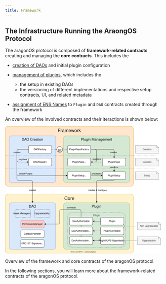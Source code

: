 ```yaml
---
title: Framework
---
```


## The Infrastructure Running the AraongOS Protocol

The aragonOS protocol is composed of **framework-related contracts** creating and managing the **core contracts**. This includes the

- [creation of DAOs](01-dao-creation/index.md) and initial plugin configuration
- [management of plugins](02-plugin-management/index.md), which includes the

  - the setup in existing DAOs
  - the versioning of different implementations and respective setup contracts, UI, and related metadata

- [assignment of ENS Names](./03-ens-names.md) to `Plugin` and `DAO` contracts created through the framework

An overview of the involved contracts and their iteractions is shown below:

<div class="center-column">

![](aragon-os-infrastructure-core-overview.drawio.svg)

<p class="caption"> 
  Overview of the framework and core contracts of the aragonOS protocol.
</p>

</div>

In the following sections, you will learn more about the framework-related contracts of the aragonOS protocol.
